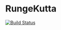# RungeKutta

[![Build Status](https://travis-ci.org/iraikov/RungeKutta.jl.png)](https://travis-ci.org/iraikov/RungeKutta.jl)
